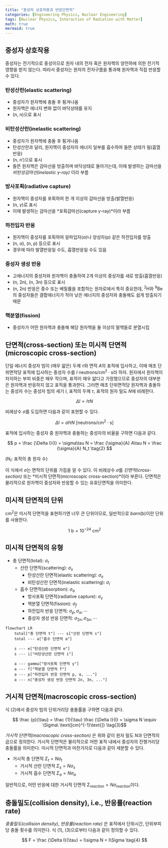 ```yaml
---
title: "중성자 상호작용과 반응단면적"
categories: [Engineering Physics, Nuclear Engineering]
tags: [Nuclear Physics, Interaction of Radiation with Matter]
math: true
mermaid: true
---
```


## 중성자 상호작용
중성자는 전기적으로 중성이므로 원자 내의 전자 혹은 원자핵의 양전하에 의한 전기적 영향을 받지 않는다. 따라서 중성자는 원자의 전자구름을 통과해 원자핵과 직접 반응할 수 있다.

### 탄성산란(elastic scattering)
- 중성자가 원자핵에 충돌 후 튕겨나옴
- 원자핵은 에너지 변화 없이 바닥상태를 유지
- (n, n)으로 표시

### 비탄성산란(inelastic scattering)
- 중성자가 원자핵에 충돌 후 튕겨나옴
- 탄성산란과 달리, 원자핵이 중성자의 에너지 일부를 흡수하여 들뜬 상태가 됨(흡열반응)
- (n, n′)으로 표시
- 들뜬 원자핵은 감마선을 방출하며 바닥상태로 돌아가는데, 이때 발생하는 감마선을 *비탄성감마선(inelastic $\gamma$-ray)* 이라 부름

### 방사포획(radiative capture)
- 원자핵이 중성자를 포획하여 한 개 이상의 감마선을 방출(발열반응)
- (n, $\gamma$)로 표시
- 이때 발생하는 감마선을 *포획감마선(capture $\gamma$-ray)*이라 부름

### 하전입자 반응
- 원자핵이 중성자를 포획하여 알파입자($\alpha$)나 양성자(p) 같은 하전입자를 방출
- (n, $\alpha$), (n, p) 등으로 표시
- 경우에 따라 발열반응일 수도, 흡열반응일 수도 있음

### 중성자 생성 반응
- 고에너지의 중성자와 원자핵이 충돌하여 2개 이상의 중성자를 새로 방출(흡열반응)
- (n, 2n), (n, 3n) 등으로 표시
- (n, 2n) 반응은 중수 또는 베릴륨을 포함하는 원자로에서 특히 중요한데, $^2\text{H}$와 $^9\text{Be}$의 중성자들은 결합에너지가 작아 낮은 에너지의 중성자와 충돌해도 쉽게 방출되기 때문

### 핵분열(fission)
- 중성자가 어떤 원자핵과 충돌해 해당 원자핵을 둘 이상의 딸핵들로 분열시킴

## 단면적(cross-section) 또는 미시적 단면적(microscopic cross-section)
단일 에너지 중성자 빔이 (매우 얇은) 두께 $\tau$와 면적 $A$의 표적에 입사하고, 이때 매초 단위면적당 표적에 입사하는 중성자 수를 $I\ \text{neutrons/cm}^2\cdot \text{s}$라 하자. 원자에서 원자핵이 차지하는 부피 비중은 매우 작으며, 표적이 매우 얇다고 가정했으므로 중성자의 대부분은 원자핵과 반응하지 않고 표적을 통과한다. 그러면 매초 단위면적당 원자핵과 충돌하는 중성자 수는 중성자 빔의 세기 $I$, 표적의 두께 $\tau$, 표적의 원자 밀도 $N$에 비례한다.

$$ \Delta I \propto I\tau N $$

비례상수 $\sigma$를 도입하면 다음과 같이 표현할 수 있다.

$$ \Delta I = \sigma I\tau N\ \text{[neutrons/cm}^2\cdot\text{s]} \tag{1} $$

표적에 입사하는 중성자 중 원자핵과 충돌하는 중성자의 비율을 구하면 다음과 같다.

$$ p = \frac {\Delta I}{I} = \sigma\tau N = \frac {\sigma}{A} A\tau N = \frac {\sigma}{A} N_t \tag{2} $$

($N_t$: 표적의 총 원자 수)

이 식에서 $\sigma$는 면적의 단위를 가짐을 알 수 있다. 이 비례상수 $\sigma$를 *단면적(cross-section)* 또는 *미시적 단면적(microscopic cross-section)*이라 부른다. 단면적은 물리적으로 원자핵이 중성자와 반응할 수 있는 유효단면적을 의미한다.

## 미시적 단면적의 단위
cm$^2$은 미시적 단면적을 표현하기엔 너무 큰 단위이므로, 일반적으로 *barn*(b)이란 단위를 사용한다.

$$ 1\ \text{b} = 10^{-24}\ \text{cm}^2 $$

## 미시적 단면적의 유형
- 총 단면적(total): $\sigma_t$
  - 산란 단면적(scattering): $\sigma_s$
    - 탄성산란 단면적(elastic scattering): $\sigma_e$
    - 비탄성산란 단면적(inelastic scattering): $\sigma_i$
  - 흡수 단면적(absorption): $\sigma_a$
    - 방사포획 단면적(radiative capture): $\sigma_\gamma$
    - 핵분열 단면적(fission): $\sigma_f$
    - 하전입자 반응 단면적: $\sigma_p, \sigma_\alpha, \cdots$
    - 중성자 생성 반응 단면적: $\sigma_{2n}, \sigma_{3n}, \cdots$

```mermaid
flowchart LR
	total["총 단면적 t"] --- s["산란 단면적 s"]
	total --- a["흡수 단면적 a"]

	s --- e["탄성산란 단면적 e"]
	s --- i["비탄성산란 단면적 i"]

	a --- gamma["방사포획 단면적 γ"]
	a --- f["핵분열 단면적 f"]
	a --- p["하전입자 반응 단면적 p, α, ..."]
	a --- n["중성자 생성 반응 단면적 2n, 3n, ..."]
```

## 거시적 단면적(macroscopic cross-section)
식 (2)에서 중성자 빔의 단위거리당 충돌률을 구하면 다음과 같다.

$$ \frac {p}{\tau} = \frac {1}{\tau} \frac {\Delta I}{I} = \sigma N \equiv \Sigma\ \text{[cm}^{-1}\text{]} \tag{3}$$

*거시적 단면적(macroscopic cross-section)* 은 위와 같이 원자 밀도 $N$과 단면적의 곱으로 정의한다. 거시적 단면적은 물리적으로 어떤 표적 내에서 중성자의 진행거리당 충돌률을 의미한다. 미시적 단면적과 마찬가지로 다음과 같이 세분할 수 있다.

- 거시적 총 단면적 $\Sigma_t=N\sigma_t$
  - 거시적 산란 단면적 $\Sigma_s=N\sigma_s$
  - 거시적 흡수 단면적 $\Sigma_a=N\sigma_a$

일반적으로, 어떤 반응에 대한 거시적 단면적 $\Sigma_{reaction}=N\sigma_{reaction}$이다.

## 충돌밀도(collision density), i.e., 반응률(reaction rate)
*충돌밀도(collision density)*, *반응률(reaction rate)* 은 표적에서 단위시간, 단위부피당 충돌 횟수를 의미한다. 식 (1), (3)으로부터 다음과 같이 정의할 수 있다.

$$ F = \frac {\Delta I}{\tau} = I\sigma N = I\Sigma \tag{4} $$